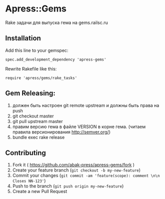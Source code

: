 # Apress::Gems

Rake задачи для выпуска гема на gems.railsc.ru

## Installation

Add this line to your gemspec:

    spec.add_development_dependency 'apress-gems'
    
Rewrite Rakefile like this:

    require 'apress/gems/rake_tasks'

## Gem Releasing:

1. должен быть настроен git remote upstream и должны быть права на push
1. git checkout master
2. git pull upstream master
3. правим версию гема в файле VERSION в корне гема. (читаем правила версионирования http://semver.org/)
4. bundle exec rake release

## Contributing

1. Fork it ( https://github.com/abak-press/apress-gems/fork )
2. Create your feature branch (`git checkout -b my-new-feature`)
3. Commit your changes (`git commit -am 'feature(scope): comment \n\n Closes NN-123'`)
4. Push to the branch (`git push origin my-new-feature`)
5. Create a new Pull Request
